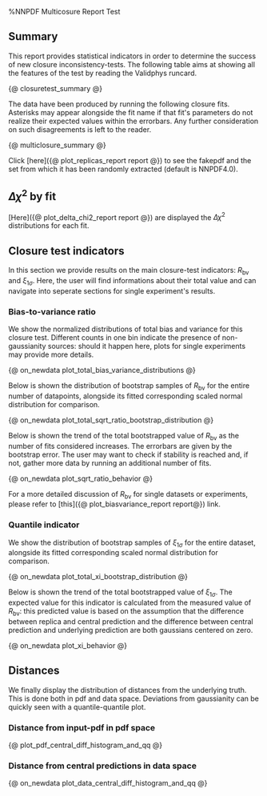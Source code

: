 %NNPDF Multicosure Report Test

Summary 
-------

This report provides statistical indicators in order to determine the success of new closure inconsistency-tests.
The following table aims at showing all the features of the test by reading the Validphys runcard.

{@ closuretest_summary @}

The data have been produced by running the following closure fits.
Asterisks may appear alongside the fit name if that fit's parameters do not realize their expected values within the errorbars.
Any further consideration on such disagreements is left to the reader.

{@ multiclosure_summary @}

Click [here]({@ plot_replicas_report report @}) to see the fakepdf and the set from which it has been randomly extracted (default is NNPDF4.0).

$\Delta\chi^2$ by fit
---------------------

[Here]({@ plot_delta_chi2_report report @}) are displayed the $\Delta\chi^2$ distributions for each fit.

Closure test indicators
-----------------------

In this section we provide results on the main closure-test indicators: $R_\text{bv}$ and $\xi_{1\sigma}$. Here, the user will find informations about their total value and can navigate into seperate sections for single experiment's results.

### Bias-to-variance ratio

We show the normalized distributions of total bias and variance for this closure test. Different counts in one bin indicate the presence of non-gaussianity sources: should it happen here, plots for single experiments may provide more details.

{@ on_newdata plot_total_bias_variance_distributions @}

Below is shown the distribution of bootstrap samples of $R_\text{bv}$ for the entire number of datapoints, alongside its fitted corresponding scaled normal distribution for comparison.

{@ on_newdata plot_total_sqrt_ratio_bootstrap_distribution @}

Below is shown the trend of the total bootstrapped value of $R_\text{bv}$ as the number of fits considered increases. The errorbars are given by the bootstrap error.
The user may want to check if stability is reached and, if not, gather more data by running an additional number of fits.

{@ on_newdata plot_sqrt_ratio_behavior @}

For a more detailed discussion of $R_\text{bv}$ for single datasets or experiments, please refer to [this]({@ plot_biasvariance_report report@}) link.

### Quantile indicator

We show the distribution of bootstrap samples of $\xi_{1\sigma}$ for the entire dataset, alongside its fitted corresponding scaled normal distribution for comparison.

{@ on_newdata plot_total_xi_bootstrap_distribution @}

Below is shown the trend of the total bootstrapped value of $\xi_{1\sigma}$.
The expected value for this indicator is calculated from the measured value of $R_\text{bv}$: this predicted value is based on the assumption that the difference between replica and central prediction and the difference between central prediction and underlying prediction are both gaussians centered on zero.

{@ on_newdata plot_xi_behavior @}

Distances
------------------------------------

We finally display the distribution of distances from the underlying truth. This is done both in pdf and data space. Deviations from gaussianity can be quickly seen with a quantile-quantile plot.

### Distance from input-pdf in pdf space

{@ plot_pdf_central_diff_histogram_and_qq @}

### Distance from central predictions in data space

{@ on_newdata plot_data_central_diff_histogram_and_qq @}
